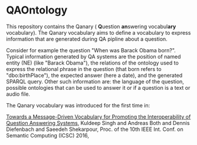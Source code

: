 # QAOntology

This repository contains the Qanary ( **Q**uestion **an**swering vocabul**ary** vocabulary). The Qanary vocabulary aims to define a vocabulary to express information that are generated during QA pipline about a question.

Consider for example the question "When was Barack Obama born?". Typical information generated by QA systems are the position of named entity (NE) (like "Barack Obama"), the relations of the ontology used to express the relational phrase in the question (that born refers to "dbo:birthPlace"), the expected answer (here a date), and the generated SPARQL query. Other such information are: the language of the question, possible ontologies that can be used to answer it or if a question is a text or audio file.

The Qanary vocabulary was introduced for the first time in:

[Towards a Message-Driven Vocabulary for Promoting the Interoperability of Question Answering Systems](http://eis.iai.uni-bonn.de/upload/paper/2015___Towards_a_Message_Driven_Vocabulary_for_Promoting_the_Interoperability_of_Question_Answering_Systems.pdf), Kuldeep Singh and Andreas Both and Dennis Diefenbach and Saeedeh Shekarpour, Proc. of the 10th IEEE Int. Conf. on Semantic Computing (ICSC) 2016, 
